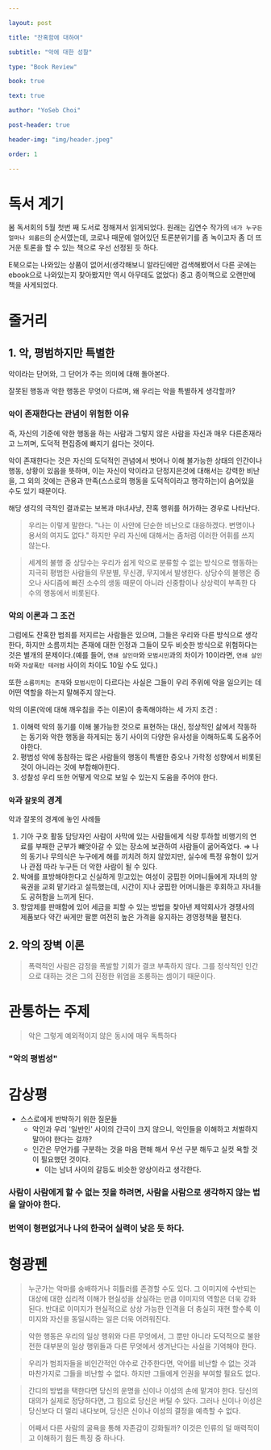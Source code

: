 ```yaml
---

layout: post

title: "잔혹함에 대하여"

subtitle: "악에 대한 성찰"

type: "Book Review"

book: true

text: true

author: "YoSeb Choi"

post-header: true

header-img: "img/header.jpeg"

order: 1

---
```


# 독서 계기

봄 독서회의 5월 첫번 째 도서로 정해져서 읽게되었다. 원래는 김연수 작가의 `네가 누구든 얼마나 외롭든`의 순서였는데, 코로나 때문에 얼어있던 토론분위기를 좀 녹이고자 좀 더 뜨거운 토론을 할 수 있는 책으로 우선 선정된 듯 하다.

E북으로는 나와있는 상품이 없어서(생각해보니 알라딘에만 검색해봤어서 다른 곳에는 ebook으로 나와있는지 찾아봤지만 역시 아무데도 없었다) 중고 종이책으로 오랜만에 책을 사게되었다.

# 줄거리

## 1. 악, 평범하지만 특별한

악이라는 단어와, 그 단어가 주는 의미에 대해 돌아본다.

잘못된 행동과 악한 행동은 무엇이 다르며, 왜 우리는 악을 특별하게 생각할까?

### `악`이 존재한다는 관념이 위험한 이유

즉, 자신의 기준에 악한 행동을 하는 사람과 그렇지 않은 사람을 자신과 매우 다른존재라고 느끼며, 도덕적 편집증에 빠지기 쉽다는 것이다.

악이 존재한다는 것은 자신의 도덕적인 관념에서 벗어나 이해 불가능한 상태의 인간이나 행동, 상황이 있음을 뜻하며, 이는 자신이 악이라고 단정지은것에 대해서는 강력한 비난을, 그 외의 것에는 관용과 만족(스스로의 행동을 도덕적이라고 행각하는)이 숨어있을 수도 있기 때문이다.

해당 생각의 극적인 결과로는 보복과 마녀사냥, 잔혹 행위를 허가하는 경우로 나타난다.

> 우리는 이렇게 말한다. "나는 이 사안에 단순한 비난으로 대응하겠다. 변명이나 용서의 여지도 없다." 하지만 우리 자신에 대해서는 좀처럼 이러한 어휘를 쓰지 않는다.

> 세계의 불행 중 상당수는 우리가 쉽게 악으로 분류할 수 없는 방식으로 행동하는 지극히 평범한 사람들의 무분별, 무신경, 무지에서 발생한다. 상당수의 불행은 증오나 사디즘에 빠진 소수의 생동 때문이 아니라 신중함이나 상상력이 부족한 다수의 행동에서 비롯된다.

### 악의 이론과 그 조건

그럼에도 잔혹한 범죄를 저지르는 사람들은 있으며, 그들은 우리와 다른 방식으로 생각한다, 하지만 소름끼치는 존재에 대한 인정과 그들이 모두 비슷한 방식으로 위험하다는 것은 별개의 문제이다.(예를 들어, `연쇄 살인마`와 `모범시민`과의 차이가 10이라면, `연쇄 살인마`와 `자살폭탄 테러범` 사이의 차이도 10일 수도 있다.)

또한 `소름끼치는 존재`와 `모범시민`이 다르다는 사실은 그들이 우리 주위에 악을 일으키는 데 어떤 역할을 하는지 말해주지 않는다.

악의 이론(악에 대해 깨우침을 주는 이론)이 충족해야하는 세 가지 조건 : 

1. 이해력
악의 동기를 이해 불가능한 것으로 표현하는 대신, 정상적인 삶에서 작동하는 동기와 악한 행동을 하게되는 동기 사이의 다양한 유사성을 이해하도록 도움주어야한다.
2. 평범성
악에 동참하는 많은 사람들의 행동이 특별한 증오나 가학정 성향에서 비롯된 것이 아니라는 것에 부합해야한다.
3. 성찰성
우리 또한 어떻게 악으로 보일 수 있는지 도움을 주어야 한다.

### `악`과 `잘못`의 경계

악과 잘못의 경계에 놓인 사례들

1. 기아 구호 활동 담당자인 사람이 사막에 있는 사람들에게 식량 투하할 비행기의 연료를 부패한 군부가 뺴앗아갈 수 있는 장소에 보관하여 사람들이 굶어죽었다.
⇒ 나의 동기나 무의식은 누구에게 해를 끼치려 하지 않았지만, 실수에 특정 유형이 있거나 관점 따라 누구든 더 악한 사람이 될 수 있다.
2. 박애를 표방해야한다고 신실하게 믿고있는 여성이 궁핍한 어머니들에게 자녀의 양육권을 교회 맡기라고 설득했는데, 시간이 지나 궁핍한 어머니들은 후회하고 자녀들도 공허함을 느끼게 된다.
3. 항암제를 판매함에 있어 세금을 피할 수 있는 방법을 찾아낸 제약회사가 경쟁사의 제품보다 약간 싸게만 팔뿐 여전히 높은 가격을 유지하는 경영정책을 펼친다.

## 2. 악의 장벽 이론

> 폭력적인 사람은 감정을 폭발할 기회가 결코 부족하지 않다. 그를 정삭적인 인간으로 대하는 것은 그의 진정한 위엄을 조롱하는 셈이기 때문이다.

# 관통하는 주제

> 악은 그렇게 예외적이지 않은 동시에 매우 독특하다

### "악의 평범성"

# 감상평

- 스스로에게 반박하기 위한 질문들
    - 악인과 우리 '일반인' 사이의 간극이 크지 않으니, 악인들을 이해하고 처벌하지 말아야 한다는 걸까?
    - 인간은 무언가를 구분하는 것을 마음 편해 해서 우선 구분 해두고 실컷 욕할 것이 필요했던 것이다.
        - 이는 남녀 사이의 갈등도 비슷한 양상이라고 생각한다.

### 사람이 사람에게 할 수 없는 짓을 하려면, 사람을 사람으로 생각하지 않는 법을 알아야 한다.

### 번역이 형편없거나 나의 한국어 실력이 낮은 듯 하다.

# 형광펜

> 누군가는 악마를 숭배하거나 히틀러를 존경할 수도 있다. 그 이미지에 수반되는 대상에 대한 심리적 이해가 현실성을 상실하는 만큼 이미지의 역할은 더욱 강화된다. 반대로 이미지가 현실적으로 상상 가능한 인격을 더 충실히 재현 할수록 이미지와 자신을 동일시하는 일은 더욱 어려워진다.

> 악한 행동은 우리의 일상 행위와 다른 무엇에서, 그 뿐만 아니라  도덕적으로 불완전한 대부분의 일상 행위들과 다른 무엇에서 생겨난다는 사실을 기억해야 한다.

> 우리가 범죄자들을 비인간적인 야수로 간주한다면, 악어를 비난할 수 없는 것과 마찬가지로 그들을 비난할 수 없다. 하지만 그들에게 인권을 부여할 필요도 없다.

> 간디의 방법을 택한다면 당신의 운명을 신이나 이성의 손에 맡겨야 한다. 당신의 대의가 실제로 정당하다면, 그 힘으로 당신은 버틸 수 있다. 그러나 신이나 이성은 당신보다 더 멀리 내다보며, 당신은 신이나 이성의 결정을 예측할 수 없다.

> 어째서 다른 사람의 굴욕을 통해 자존감이 강화될까? 이것은 인류의 덜 매력적이고 이해하기 힘든 특징 중 하나다.